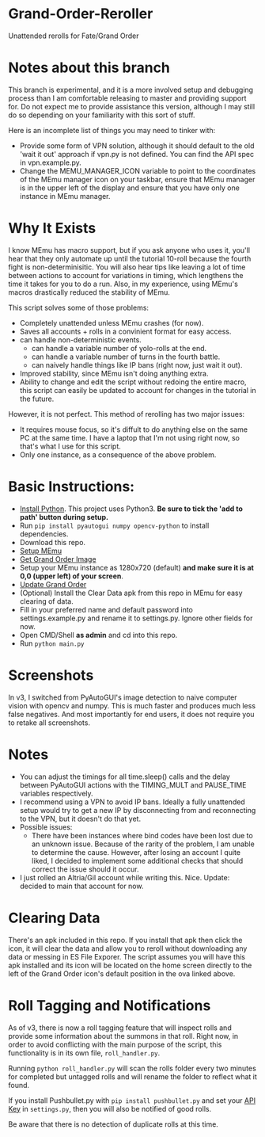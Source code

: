 # Grand-Order-Reroller
Unattended rerolls for Fate/Grand Order

# Notes about this branch
This branch is experimental, and it is a more involved setup and debugging process than I am comfortable releasing to master and providing support for. Do not expect me to provide assistance this version, although I may still do so depending on your familiarity with this sort of stuff. 

Here is an incomplete list of things you may need to tinker with:
- Provide some form of VPN solution, although it should default to the old 'wait it out' approach if vpn.py is not defined. You can find the API spec in vpn.example.py.
- Change the MEMU_MANAGER_ICON variable to point to the coordinates of the MEmu manager icon on your taskbar, ensure that MEmu manager is in the upper left of the display and ensure that you have only one instance in MEmu manager.

# Why It Exists
I know MEmu has macro support, but if you ask anyone who uses it, you'll hear that they only automate up until the tutorial 10-roll because the fourth fight is non-determinisitic. You will also hear tips like leaving a lot of time between actions to account for variations in timing, which lengthens the time it takes for you to do a run. Also, in my experience, using MEmu's macros drastically reduced the stability of MEmu. 

This script solves some of those problems:
- Completely unattended unless MEmu crashes (for now).
- Saves all accounts + rolls in a convinient format for easy access.
- can handle non-deterministic events.
  - can handle a variable number of yolo-rolls at the end.
  - can handle a variable number of turns in the fourth battle.
  - can naively handle things like IP bans (right now, just wait it out).
- Improved stability, since MEmu isn't doing anything extra.
- Ability to change and edit the script without redoing the entire macro, this script can easily be updated to account for changes in the tutorial in the future.

However, it is not perfect. This method of rerolling has two major issues:
- It requires mouse focus, so it's diffult to do anything else on the same PC at the same time. I have a laptop that I'm not using right now, so that's what I use for this script.
- Only one instance, as a consequence of the above problem.

# Basic Instructions:
- [Install Python](https://wiki.python.org/moin/BeginnersGuide/Download). This project uses Python3. **Be sure to tick the 'add to path' button during setup.**
- Run `pip install pyautogui numpy opencv-python` to install dependencies.
- Download this repo.
- [Setup MEmu](https://www.reddit.com/r/grandorder/comments/6akkkq/emu_wars_episode_x_return_of_the_emu/)
- [Get Grand Order Image](https://www.reddit.com/r/grandorder/comments/6jompd/modified_memu_image_with_fgo_na_preloaded_and/)
- Setup your MEmu instance as 1280x720 (default) **and make sure it is at 0,0 (upper left) of your screen**.
- [Update Grand Order](https://drive.google.com/file/d/0B8tqm0cp0TuwWWNZRDgwZUFSMmM/view)
- (Optional) Install the Clear Data apk from this repo in MEmu for easy clearing of data.
- Fill in your preferred name and default password into settings.example.py and rename it to settings.py. Ignore other fields for now.
- Open CMD/Shell **as admin** and cd into this repo.
- Run ```python main.py```

# Screenshots
In v3, I switched from PyAutoGUI's image detection to naive computer vision with opencv and numpy. This is much faster and produces much less false negatives. And most importantly for end users, it does not require you to retake all screenshots. 

# Notes
- You can adjust the timings for all time.sleep() calls and the delay between PyAutoGUI actions with the TIMING_MULT and PAUSE_TIME variables respectively.
- I recommend using a VPN to avoid IP bans. Ideally a fully unattended setup would try to get a new IP by disconnecting from and reconnecting to the VPN, but it doesn't do that yet.
- Possible issues:
  - There have been instances where bind codes have been lost due to an unknown issue. Because of the rarity of the problem, I am unable to determine the cause. However, after losing an account I quite liked, I decided to implement some additional checks that should correct the issue should it occur.
- I just rolled an Altria/Gil account while writing this. Nice. Update: decided to main that account for now.
  
# Clearing Data
There's an apk included in this repo. If you install that apk then click the icon, it will clear the data and allow you to reroll without downloading any data or messing in ES File Exporer. The script assumes you will have this apk installed and its icon will be located on the home screen directly to the left of the Grand Order icon's default position in the ova linked above.

# Roll Tagging and Notifications
As of v3, there is now a roll tagging feature that will inspect rolls and provide some information about the summons in that roll. Right now, in order to avoid conflicting with the main purpose of the script, this functionality is in its own file, `roll_handler.py`. 

Running `python roll_handler.py` will scan the rolls folder every two minutes for completed but untagged rolls and will rename the folder to reflect what it found. 

If you install Pushbullet.py with `pip install pushbullet.py` and set your [API Key](https://docs.pushbullet.com/v1/) in `settings.py`, then you will also be notified of good rolls.

Be aware that there is no detection of duplicate rolls at this time.



